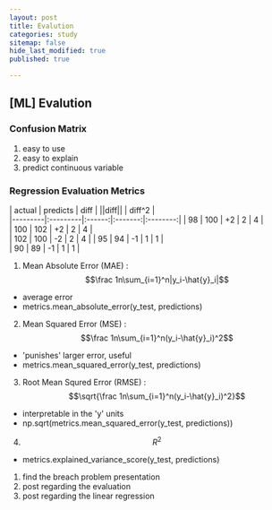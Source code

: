 ```yaml
---
layout: post
title: Evalution
categories: study
sitemap: false
hide_last_modified: true
published: true

---
```


## [ML] Evalution

### Confusion Matrix
1. easy to use
2. easy to explain
3. predict continuous variable

### Regression Evaluation Metrics

| actual  | predicts |  diff  | ||diff||  |  diff^2  |  
|---------|:---------|:------:|:-------:|:--------:|
|   98    |    100   |   +2   |    2    |     4    |   
|   100   |    102   |   +2   |    2    |     4    |   
|   102   |    100   |   -2   |    2    |     4    | 
|   95    |    94    |   -1   |    1    |     1    |  
|   90    |    89    |   -1   |    1    |     1    |   

1. Mean Absolute Error (MAE) : $$\frac 1n\sum_{i=1}^n|y_i-\hat{y}_i|$$
- average error
- metrics.mean_absolute_error(y_test, predictions)

2. Mean Squared Error (MSE) : $$\frac 1n\sum_{i=1}^n(y_i-\hat{y}_i)^2$$
- 'punishes' larger error, useful  
- metrics.mean_squared_error(y_test, predictions)


3. Root Mean Squred Error (RMSE) :  $$\sqrt{\frac 1n\sum_{i=1}^n(y_i-\hat{y}_i)^2}$$
- interpretable in the 'y' units
- np.sqrt(metrics.mean_squared_error(y_test, predictions))


4. $${R}^2$$
- metrics.explained_variance_score(y_test, predictions)



1. find the breach problem presentation
2. post regarding the evaluation
3. post regarding the linear regression


